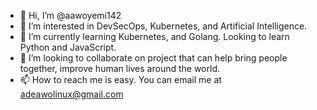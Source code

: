 - 👋 Hi, I’m @aawoyemi142
- 👀 I’m interested in DevSecOps, Kubernetes, and Artificial Intelligence.
- 🌱 I’m currently learning Kubernetes, and Golang. Looking to learn Python and JavaScript. 
- 💞️ I’m looking to collaborate on project that can help bring people together, improve human lives around the world.
- 📫 How to reach me is easy. You can email me at adeawolinux@gmail.com

<!---
aawoyemi142/aawoyemi142 is a ✨ special ✨ repository because its `README.md` (this file) appears on your GitHub profile.
You can click the Preview link to take a look at your changes.
--->

